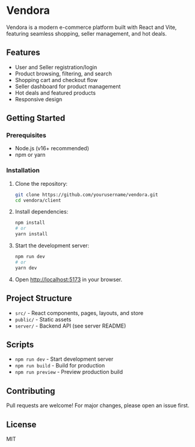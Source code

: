 # Vendora

Vendora is a modern e-commerce platform built with React and Vite, featuring seamless shopping, seller management, and hot deals.

## Features

- User and Seller registration/login
- Product browsing, filtering, and search
- Shopping cart and checkout flow
- Seller dashboard for product management
- Hot deals and featured products
- Responsive design

## Getting Started

### Prerequisites

- Node.js (v16+ recommended)
- npm or yarn

### Installation

1. Clone the repository:
   ```sh
   git clone https://github.com/yourusername/vendora.git
   cd vendora/client
   ```

2. Install dependencies:
   ```sh
   npm install
   # or
   yarn install
   ```

3. Start the development server:
   ```sh
   npm run dev
   # or
   yarn dev
   ```

4. Open [http://localhost:5173](http://localhost:5173) in your browser.

## Project Structure

- `src/` - React components, pages, layouts, and store
- `public/` - Static assets
- `server/` - Backend API (see server README)

## Scripts

- `npm run dev` - Start development server
- `npm run build` - Build for production
- `npm run preview` - Preview production build

## Contributing

Pull requests are welcome! For major changes, please open an issue first.

## License

MIT
